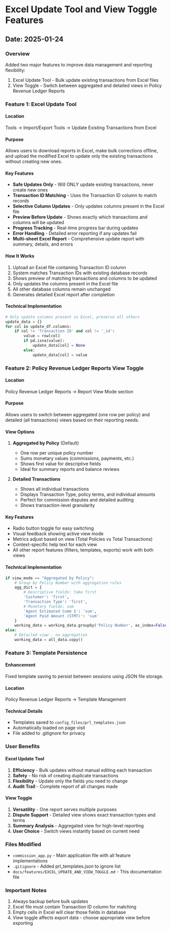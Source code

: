 # Excel Update Tool and View Toggle Features

## Date: 2025-01-24

### Overview
Added two major features to improve data management and reporting flexibility:
1. Excel Update Tool - Bulk update existing transactions from Excel files
2. View Toggle - Switch between aggregated and detailed views in Policy Revenue Ledger Reports

### Feature 1: Excel Update Tool

#### Location
Tools → Import/Export Tools → Update Existing Transactions from Excel

#### Purpose
Allows users to download reports in Excel, make bulk corrections offline, and upload the modified Excel to update only the existing transactions without creating new ones.

#### Key Features
- **Safe Updates Only** - Will ONLY update existing transactions, never create new ones
- **Transaction ID Matching** - Uses the Transaction ID column to match records
- **Selective Column Updates** - Only updates columns present in the Excel file
- **Preview Before Update** - Shows exactly which transactions and columns will be updated
- **Progress Tracking** - Real-time progress bar during updates
- **Error Handling** - Detailed error reporting if any updates fail
- **Multi-sheet Excel Report** - Comprehensive update report with summary, details, and errors

#### How It Works
1. Upload an Excel file containing Transaction ID column
2. System matches Transaction IDs with existing database records
3. Shows preview of matching transactions and columns to be updated
4. Only updates the columns present in the Excel file
5. All other database columns remain unchanged
6. Generates detailed Excel report after completion

#### Technical Implementation
```python
# Only update columns present in Excel, preserve all others
update_data = {}
for col in update_df.columns:
    if col != 'Transaction ID' and col != '_id':
        value = row[col]
        if pd.isna(value):
            update_data[col] = None
        else:
            update_data[col] = value
```

### Feature 2: Policy Revenue Ledger Reports View Toggle

#### Location
Policy Revenue Ledger Reports → Report View Mode section

#### Purpose
Allows users to switch between aggregated (one row per policy) and detailed (all transactions) views based on their reporting needs.

#### View Options
1. **Aggregated by Policy** (Default)
   - One row per unique policy number
   - Sums monetary values (commissions, payments, etc.)
   - Shows first value for descriptive fields
   - Ideal for summary reports and balance reviews

2. **Detailed Transactions**
   - Shows all individual transactions
   - Displays Transaction Type, policy terms, and individual amounts
   - Perfect for commission disputes and detailed auditing
   - Shows transaction-level granularity

#### Key Features
- Radio button toggle for easy switching
- Visual feedback showing active view mode
- Metrics adjust based on view (Total Policies vs Total Transactions)
- Context-specific help text for each view
- All other report features (filters, templates, exports) work with both views

#### Technical Implementation
```python
if view_mode == "Aggregated by Policy":
    # Group by Policy Number with aggregation rules
    agg_dict = {
        # Descriptive fields: take first
        'Customer': 'first',
        'Transaction Type': 'first',
        # Monetary fields: sum
        'Agent Estimated Comm $': 'sum',
        'Agent Paid Amount (STMT)': 'sum'
    }
    working_data = working_data.groupby('Policy Number', as_index=False).agg(agg_dict)
else:
    # Detailed view - no aggregation
    working_data = all_data.copy()
```

### Feature 3: Template Persistence

#### Enhancement
Fixed template saving to persist between sessions using JSON file storage.

#### Location
Policy Revenue Ledger Reports → Template Management

#### Technical Details
- Templates saved to `config_files/prl_templates.json`
- Automatically loaded on page visit
- File added to .gitignore for privacy

### User Benefits

#### Excel Update Tool
1. **Efficiency** - Bulk updates without manual editing each transaction
2. **Safety** - No risk of creating duplicate transactions
3. **Flexibility** - Update only the fields you need to change
4. **Audit Trail** - Complete report of all changes made

#### View Toggle
1. **Versatility** - One report serves multiple purposes
2. **Dispute Support** - Detailed view shows exact transaction types and terms
3. **Summary Analysis** - Aggregated view for high-level reporting
4. **User Choice** - Switch views instantly based on current need

### Files Modified
- `commission_app.py` - Main application file with all feature implementations
- `.gitignore` - Added prl_templates.json to ignore list
- `docs/features/EXCEL_UPDATE_AND_VIEW_TOGGLE.md` - This documentation file

### Important Notes
1. Always backup before bulk updates
2. Excel file must contain Transaction ID column for matching
3. Empty cells in Excel will clear those fields in database
4. View toggle affects export data - choose appropriate view before exporting